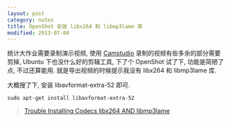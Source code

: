 ```yaml
---
layout: post
category: notes
title: OpenShot 安装 libx264 和 libmp3lame 库
modified: 2013-07-04
---
```


统计大作业需要录制演示视频, 使用 [Camstudio](http://camstudio.org) 录制的视频有些多余的部分需要剪掉, Ubuntu 下也没什么好的剪辑工具, 下了个 OpenShot 试了下, 功能是简陋了点, 不过还算能用. 就是导出视频的时候提示我没有 libx264 和 libmp3lame 库.

大概搜了下, 安装 libavformat-extra-52 即可.

    sudo apt-get install libavformat-extra-52

> [Trouble Installing Codecs libx264 AND libmp3lame](http://askubuntu.com/questions/26142/trouble-installing-codecs-libx264-and-libmp3lame)

